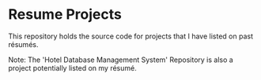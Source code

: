# Resume Projects
This repository holds the source code for projects that I have listed on past résumés.

Note: The 'Hotel Database Management System' Repository is also a project potentially listed on my résumé.
